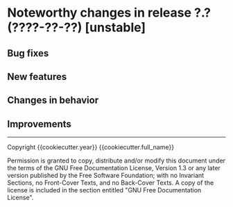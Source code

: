 <!-- {{cookiecutter.project_name}} -- NEWS -->

<!-- TODO:450 Fill out the NEWS. -->
Noteworthy changes in release ?.? (????-??-??) [unstable]
========================================================================

Bug fixes
------------------------------------------------------------------------

New features
------------------------------------------------------------------------

Changes in behavior
------------------------------------------------------------------------

Improvements
------------------------------------------------------------------------

________________________________________________________________________

Copyright {{cookiecutter.year}} {{cookiecutter.full_name}}

Permission is granted to copy, distribute and/or modify this document
under the terms of the GNU Free Documentation License, Version 1.3
or any later version published by the Free Software Foundation;
with no Invariant Sections, no Front-Cover Texts, and no Back-Cover
Texts.  A copy of the license is included in the section entitled "GNU
Free Documentation License".
